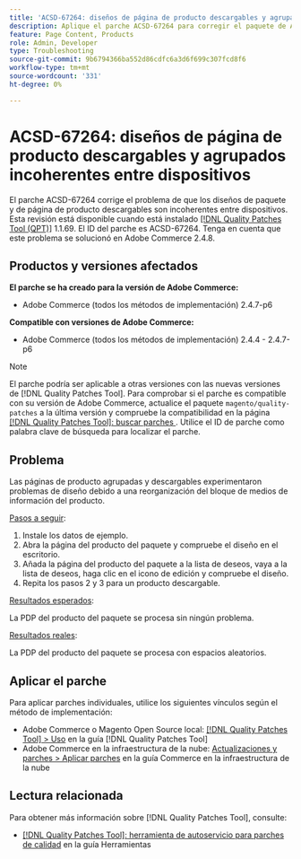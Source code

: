 ```yaml
---
title: 'ACSD-67264: diseños de página de producto descargables y agrupados incoherentes entre dispositivos'
description: Aplique el parche ACSD-67264 para corregir el paquete de Adobe Commerce y las páginas descargables que experimentaron problemas de diseño debido a una reorganización del bloque de medios de información del producto.
feature: Page Content, Products
role: Admin, Developer
type: Troubleshooting
source-git-commit: 9b6794366ba552d86cdfc6a3d6f699c307fcd8f6
workflow-type: tm+mt
source-wordcount: '331'
ht-degree: 0%

---
```



# ACSD-67264: diseños de página de producto descargables y agrupados incoherentes entre dispositivos

El parche ACSD-67264 corrige el problema de que los diseños de paquete y de página de producto descargables son incoherentes entre dispositivos. Esta revisión está disponible cuando está instalado [[!DNL Quality Patches Tool (QPT)]](/help/tools/quality-patches-tool/quality-patches-tool-to-self-serve-quality-patches.md) 1.1.69. El ID del parche es ACSD-67264. Tenga en cuenta que este problema se solucionó en Adobe Commerce 2.4.8.

## Productos y versiones afectados

**El parche se ha creado para la versión de Adobe Commerce:**

* Adobe Commerce (todos los métodos de implementación) 2.4.7-p6

**Compatible con versiones de Adobe Commerce:**

* Adobe Commerce (todos los métodos de implementación) 2.4.4 - 2.4.7-p6

>[!NOTE]
>
>El parche podría ser aplicable a otras versiones con las nuevas versiones de [!DNL Quality Patches Tool]. Para comprobar si el parche es compatible con su versión de Adobe Commerce, actualice el paquete `magento/quality-patches` a la última versión y compruebe la compatibilidad en la página [[!DNL Quality Patches Tool]: buscar parches ](https://experienceleague.adobe.com/tools/commerce-quality-patches/index.html). Utilice el ID de parche como palabra clave de búsqueda para localizar el parche.

## Problema

Las páginas de producto agrupadas y descargables experimentaron problemas de diseño debido a una reorganización del bloque de medios de información del producto.

<u>Pasos a seguir</u>:

1. Instale los datos de ejemplo.
1. Abra la página del producto del paquete y compruebe el diseño en el escritorio.
1. Añada la página del producto del paquete a la lista de deseos, vaya a la lista de deseos, haga clic en el icono de edición y compruebe el diseño.
1. Repita los pasos 2 y 3 para un producto descargable.

<u>Resultados esperados</u>:

La PDP del producto del paquete se procesa sin ningún problema.

<u>Resultados reales</u>:

La PDP del producto del paquete se procesa con espacios aleatorios.

## Aplicar el parche

Para aplicar parches individuales, utilice los siguientes vínculos según el método de implementación:

* Adobe Commerce o Magento Open Source local: [[!DNL Quality Patches Tool] > Uso](/help/tools/quality-patches-tool/usage.md) en la guía [!DNL Quality Patches Tool]
* Adobe Commerce en la infraestructura de la nube: [Actualizaciones y parches > Aplicar parches](https://experienceleague.adobe.com/docs/commerce-cloud-service/user-guide/develop/upgrade/apply-patches.html) en la guía Commerce en la infraestructura de la nube

## Lectura relacionada

Para obtener más información sobre [!DNL Quality Patches Tool], consulte:

* [[!DNL Quality Patches Tool]: herramienta de autoservicio para parches de calidad](/help/tools/quality-patches-tool/quality-patches-tool-to-self-serve-quality-patches.md) en la guía Herramientas
